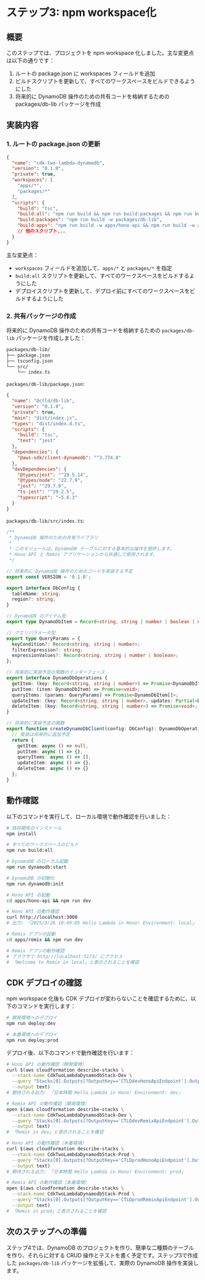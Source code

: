 # ステップ3: npm workspace化

## 概要

このステップでは、プロジェクトを npm workspace 化しました。主な変更点は以下の通りです：

1. ルートの package.json に workspaces フィールドを追加
2. ビルドスクリプトを更新して、すべてのワークスペースをビルドできるようにした
3. 将来的に DynamoDB 操作のための共有コードを格納するための packages/db-lib パッケージを作成

## 実装内容

### 1. ルートの package.json の更新

```json
{
  "name": "cdk-two-lambda-dynamodb",
  "version": "0.1.0",
  "private": true,
  "workspaces": [
    "apps/*",
    "packages/*"
  ],
  "scripts": {
    "build": "tsc",
    "build:all": "npm run build && npm run build:packages && npm run build:apps",
    "build:packages": "npm run build -w packages/db-lib",
    "build:apps": "npm run build -w apps/hono-api && npm run build -w apps/remix",
    // 他のスクリプト...
  }
}
```

主な変更点：

- `workspaces` フィールドを追加して、`apps/*` と `packages/*` を指定
- `build:all` スクリプトを更新して、すべてのワークスペースをビルドするようにした
- デプロイスクリプトを更新して、デプロイ前にすべてのワークスペースをビルドするようにした

### 2. 共有パッケージの作成

将来的に DynamoDB 操作のための共有コードを格納するための `packages/db-lib` パッケージを作成しました：

```txt
packages/db-lib/
├── package.json
├── tsconfig.json
└── src/
    └── index.ts
```

`packages/db-lib/package.json`:

```json
{
  "name": "@ctld/db-lib",
  "version": "0.1.0",
  "private": true,
  "main": "dist/index.js",
  "types": "dist/index.d.ts",
  "scripts": {
    "build": "tsc",
    "test": "jest"
  },
  "dependencies": {
    "@aws-sdk/client-dynamodb": "^3.774.0"
  },
  "devDependencies": {
    "@types/jest": "^29.5.14",
    "@types/node": "22.7.9",
    "jest": "^29.7.0",
    "ts-jest": "^29.2.5",
    "typescript": "~5.6.3"
  }
}
```

`packages/db-lib/src/index.ts`:

```typescript
/**
 * DynamoDB 操作のための共有ライブラリ
 * 
 * このモジュールは、DynamoDB テーブルに対する基本的な操作を提供します。
 * Hono API と Remix アプリケーションから共通して使用されます。
 */

// 将来的に DynamoDB 操作のためのコードを実装する予定
export const VERSION = '0.1.0';

export interface DbConfig {
  tableName: string;
  region?: string;
}

// DynamoDB のアイテム型
export type DynamoDbItem = Record<string, string | number | boolean | null | string[] | number[]>;

// クエリパラメータ型
export type QueryParams = {
  keyCondition?: Record<string, string | number>;
  filterExpression?: string;
  expressionValues?: Record<string, string | number | boolean>;
};

// 将来的に実装予定の関数のインターフェース
export interface DynamoDbOperations {
  getItem: (key: Record<string, string | number>) => Promise<DynamoDbItem | null>;
  putItem: (item: DynamoDbItem) => Promise<void>;
  queryItems: (params: QueryParams) => Promise<DynamoDbItem[]>;
  updateItem: (key: Record<string, string | number>, updates: Partial<DynamoDbItem>) => Promise<void>;
  deleteItem: (key: Record<string, string | number>) => Promise<void>;
}

// 将来的に実装予定の関数
export function createDynamoDbClient(config: DbConfig): DynamoDbOperations {
  // 実装は将来的に追加予定
  return {
    getItem: async () => null,
    putItem: async () => {},
    queryItems: async () => [],
    updateItem: async () => {},
    deleteItem: async () => {}
  };
}
```

## 動作確認

以下のコマンドを実行して、ローカル環境で動作確認を行いました：

```bash
# 依存関係のインストール
npm install

# すべてのワークスペースのビルド
npm run build:all

# DynamoDB のローカル起動
npm run dynamodb:start

# DynamoDB の初期化
npm run dynamodb:init

# Hono API の起動
cd apps/hono-api && npm run dev

# Hono API の動作確認
curl http://localhost:3000
# 出力: 「2025/3/26 10:49:05 Hello Lambda in Hono! Environment: local」

# Remix アプリの起動
cd apps/remix && npm run dev

# Remix アプリの動作確認
# ブラウザで http://localhost:5173/ にアクセス
# 「Welcome to Remix in local」と表示されることを確認
```

## CDK デプロイの確認

npm workspace 化後も CDK デプロイが変わらないことを確認するために、以下のコマンドを実行します：

```bash
# 開発環境へのデプロイ
npm run deploy:dev

# 本番環境へのデプロイ
npm run deploy:prod
```

デプロイ後、以下のコマンドで動作確認を行います：

```bash
# Hono API の動作確認（開発環境）
curl $(aws cloudformation describe-stacks \
  --stack-name CdkTwoLambdaDynamodbStack-Dev \
  --query "Stacks[0].Outputs[?OutputKey=='CTLDdevHonoApiEndpoint'].OutputValue" \
  --output text)
# 期待される出力: 「日本時間 Hello Lambda in Hono! Environment: dev」

# Remix API の動作確認（開発環境）
open $(aws cloudformation describe-stacks \
  --stack-name CdkTwoLambdaDynamodbStack-Dev \
  --query "Stacks[0].Outputs[?OutputKey=='CTLDdevRemixApiEndpoint'].OutputValue" \
  --output text)
# 「Remix in dev」と表示されることを確認

# Hono API の動作確認（本番環境）
curl $(aws cloudformation describe-stacks \
  --stack-name CdkTwoLambdaDynamodbStack-Prod \
  --query "Stacks[0].Outputs[?OutputKey=='CTLDprodHonoApiEndpoint'].OutputValue" \
  --output text)
# 期待される出力: 「日本時間 Hello Lambda in Hono! Environment: prod」

# Remix API の動作確認（本番環境）
open $(aws cloudformation describe-stacks \
  --stack-name CdkTwoLambdaDynamodbStack-Prod \
  --query "Stacks[0].Outputs[?OutputKey=='CTLDprodRemixApiEndpoint'].OutputValue" \
  --output text)
# 「Remix in prod」と表示されることを確認
```

## 次のステップへの準備

ステップ4では、DynamoDB のプロジェクトを作り、簡単な二種類のテーブルを作り、それらに対する CRUD 操作とテストを書く予定です。ステップ3で作成した `packages/db-lib` パッケージを拡張して、実際の DynamoDB 操作を実装します。
